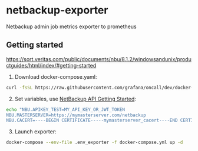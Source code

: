 # netbackup-exporter

Netbackup admin job metrics exporter to prometheus

## Getting started

https://sort.veritas.com/public/documents/nbu/8.1.2/windowsandunix/productguides/html/index/#getting-started

1. Download docker-compose.yaml:
```bash
curl -fsSL https://raw.githubusercontent.com/grafana/oncall/dev/docker-compose.yml -o docker-compose.yml
```

2. Set variables, use [NetBackup API Getting Started](https://sort.veritas.com/public/documents/nbu/8.1.2/windowsandunix/productguides/html/index/#getting-started):
```bash
echo "NBU.APIKEY_TEST=MY_API_KEY_OR_JWT_TOKEN
NBU.MASTERSERVER=https://mymasterserver.com/netbackup
NBU.CACERT=----BEGIN CERTIFICATE-----mymasterserver_cacert----END CERTIFICATE-----" > .env_exporter
```

3. Launch exporter:
```bash
docker-compose --env-file .env_exporter -f docker-compose.yml up -d
```